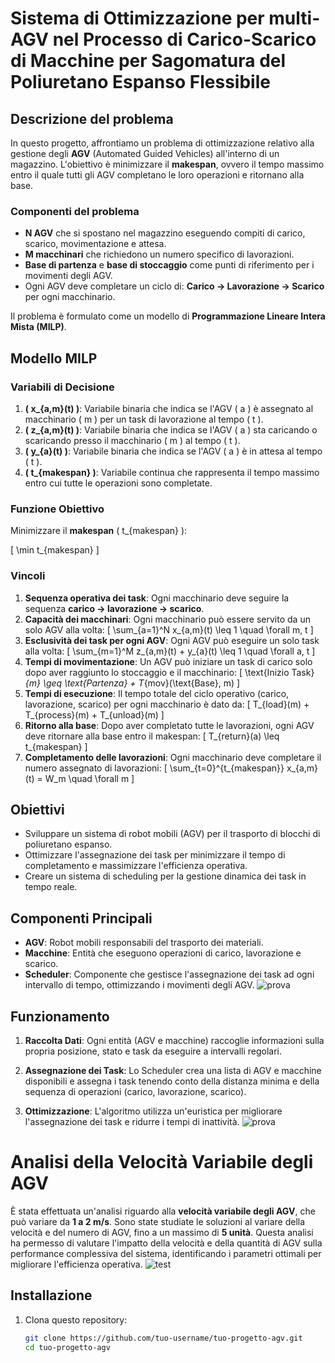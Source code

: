 # Sistema di Ottimizzazione per multi-AGV nel Processo di Carico-Scarico di Macchine per Sagomatura del Poliuretano Espanso Flessibile
## Descrizione del problema

In questo progetto, affrontiamo un problema di ottimizzazione relativo alla gestione degli **AGV** (Automated Guided Vehicles) all'interno di un magazzino. L'obiettivo è minimizzare il **makespan**, ovvero il tempo massimo entro il quale tutti gli AGV completano le loro operazioni e ritornano alla base.

### Componenti del problema

- **N AGV** che si spostano nel magazzino eseguendo compiti di carico, scarico, movimentazione e attesa.
- **M macchinari** che richiedono un numero specifico di lavorazioni.
- **Base di partenza** e **base di stoccaggio** come punti di riferimento per i movimenti degli AGV.
- Ogni AGV deve completare un ciclo di: **Carico -> Lavorazione -> Scarico** per ogni macchinario.

Il problema è formulato come un modello di **Programmazione Lineare Intera Mista (MILP)**.

## Modello MILP

### Variabili di Decisione

1. **\( x_{a,m}(t) \)**: Variabile binaria che indica se l'AGV \( a \) è assegnato al macchinario \( m \) per un task di lavorazione al tempo \( t \).
2. **\( z_{a,m}(t) \)**: Variabile binaria che indica se l'AGV \( a \) sta caricando o scaricando presso il macchinario \( m \) al tempo \( t \).
3. **\( y_{a}(t) \)**: Variabile binaria che indica se l'AGV \( a \) è in attesa al tempo \( t \).
4. **\( t_{makespan} \)**: Variabile continua che rappresenta il tempo massimo entro cui tutte le operazioni sono completate.

### Funzione Obiettivo

Minimizzare il **makespan** \( t_{makespan} \):

\[
\min t_{makespan}
\]

### Vincoli

1. **Sequenza operativa dei task**: Ogni macchinario deve seguire la sequenza **carico -> lavorazione -> scarico**.
2. **Capacità dei macchinari**: Ogni macchinario può essere servito da un solo AGV alla volta:
   \[
   \sum_{a=1}^N x_{a,m}(t) \leq 1 \quad \forall m, t
   \]
3. **Esclusività dei task per ogni AGV**: Ogni AGV può eseguire un solo task alla volta:
   \[
   \sum_{m=1}^M z_{a,m}(t) + y_{a}(t) \leq 1 \quad \forall a, t
   \]
4. **Tempi di movimentazione**: Un AGV può iniziare un task di carico solo dopo aver raggiunto lo stoccaggio e il macchinario:
   \[
   \text{Inizio Task}_{m} \geq \text{Partenza} + T_{mov}(\text{Base}, m)
   \]
5. **Tempi di esecuzione**: Il tempo totale del ciclo operativo (carico, lavorazione, scarico) per ogni macchinario è dato da:
   \[
   T_{load}(m) + T_{process}(m) + T_{unload}(m)
   \]
6. **Ritorno alla base**: Dopo aver completato tutte le lavorazioni, ogni AGV deve ritornare alla base entro il makespan:
   \[
   T_{return}(a) \leq t_{makespan}
   \]
7. **Completamento delle lavorazioni**: Ogni macchinario deve completare il numero assegnato di lavorazioni:
   \[
   \sum_{t=0}^{t_{makespan}} x_{a,m}(t) = W_m \quad \forall m
   \]


## Obiettivi

- Sviluppare un sistema di robot mobili (AGV) per il trasporto di blocchi di poliuretano espanso.
- Ottimizzare l'assegnazione dei task per minimizzare il tempo di completamento e massimizzare l'efficienza operativa.
- Creare un sistema di scheduling per la gestione dinamica dei task in tempo reale.

## Componenti Principali

- **AGV**: Robot mobili responsabili del trasporto dei materiali.
- **Macchine**: Entità che eseguono operazioni di carico, lavorazione e scarico.
- **Scheduler**: Componente che gestisce l'assegnazione dei task ad ogni intervallo di tempo, ottimizzando i movimenti degli AGV.
![prova](https://github.com/user-attachments/assets/54627e60-b4f3-46c6-aa27-1ad9bcafb2a6)


## Funzionamento

1. **Raccolta Dati**: Ogni entità (AGV e macchine) raccoglie informazioni sulla propria posizione, stato e task da eseguire a intervalli regolari.
   
2. **Assegnazione dei Task**: Lo Scheduler crea una lista di AGV e macchine disponibili e assegna i task tenendo conto della distanza minima e della sequenza di operazioni (carico, lavorazione, scarico).

3. **Ottimizzazione**: L'algoritmo utilizza un'euristica per migliorare l'assegnazione dei task e ridurre i tempi di inattività.
![prova](https://github.com/user-attachments/assets/b8719c0f-7193-4b93-98f9-8b5cf7840b30)

# Analisi della Velocità Variabile degli AGV

È stata effettuata un'analisi riguardo alla **velocità variabile degli AGV**, che può variare da **1 a 2 m/s**. Sono state studiate le soluzioni al variare della velocità e del numero di AGV, fino a un massimo di **5 unità**. Questa analisi ha permesso di valutare l'impatto della velocità e della quantità di AGV sulla performance complessiva del sistema, identificando i parametri ottimali per migliorare l'efficienza operativa.
![test](https://github.com/user-attachments/assets/6edeec17-b86b-4190-9263-9b062630d51e)
## Installazione

1. Clona questo repository:
   ```bash
   git clone https://github.com/tuo-username/tuo-progetto-agv.git
   cd tuo-progetto-agv
